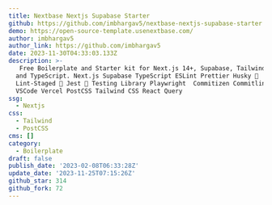 ```yaml
---
title: Nextbase Nextjs Supabase Starter
github: https://github.com/imbhargav5/nextbase-nextjs-supabase-starter
demo: https://open-source-template.usenextbase.com/
author: imbhargav5
author_link: https://github.com/imbhargav5
date: 2023-11-30T04:33:03.133Z
description: >-
  ️ Free Boilerplate and Starter kit for Next.js 14+, Supabase, Tailwind CSS 3.2
  and TypeScript. Next.js Supabase TypeScript ESLint Prettier Husky 🧹
  Lint-Staged 🧪 Jest 🧪 Testing Library Playwright ️ Commitizen Commitlint
  VSCode Vercel PostCSS Tailwind CSS React Query
ssg:
  - Nextjs
css:
  - Tailwind
  - PostCSS
cms: []
category:
  - Boilerplate
draft: false
publish_date: '2023-02-08T06:33:28Z'
update_date: '2023-11-25T07:15:26Z'
github_star: 314
github_fork: 72
---
```

